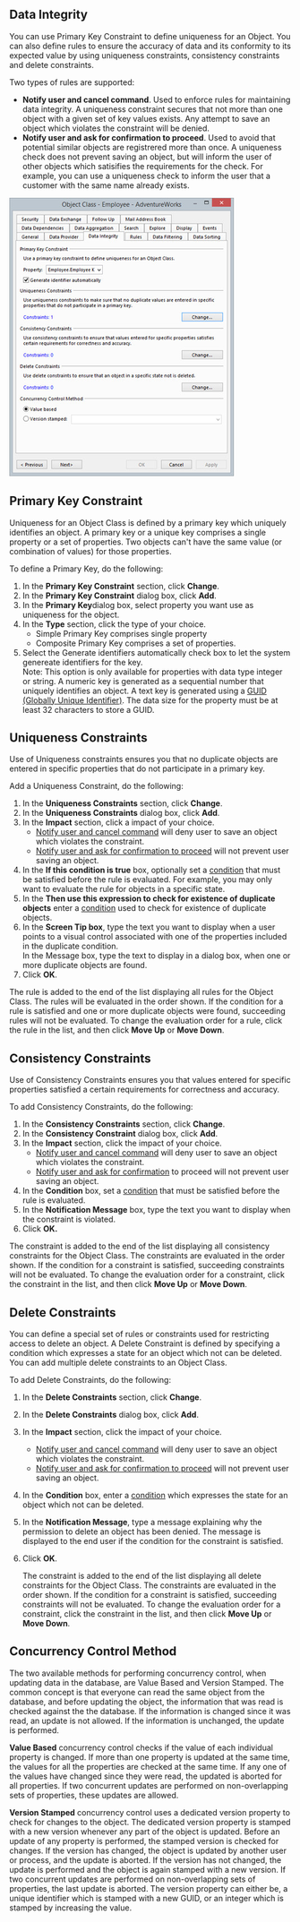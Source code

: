 ## Data Integrity

You can use Primary Key Constraint to define uniqueness for an Object. You can also define rules to ensure the accuracy of data and its conformity to its expected value by using uniqueness constraints, consistency constraints and delete constraints.

Two types of rules are supported:

*   **Notify user and cancel command**. Used to enforce rules for maintaining data integrity. A uniqueness constraint secures that not more than one object with a given set of key values exists. Any attempt to save an object which violates the constraint will be denied.
*   **Notify user and ask for confirmation to proceed**. Used to avoid that potential similar objects are registrered more than once. A uniqueness check does not prevent saving an object, but will inform the user of other objects which satisifies the requirements for the check. For example, you can use a uniqueness check to inform the user that a customer with the same name already exists.

![ID074A8CD29EF0400C.jpg](media/ID074A8CD29EF0400C.jpg)


## Primary Key Constraint

Uniqueness for an Object Class is defined by a primary key which uniquely identifies an object. A primary key or a unique key comprises a single property or a set of properties. Two objects can't have the same value (or combination of values) for those properties.

To define a Primary Key, do the following:

1.  In the **Primary Key Constraint** section, click **Change**.
2.  In the **Primary Key Constraint** dialog box, click **Add**.
3.  In the **Primary Key**dialog box, select property you want use as uniqueness for the object.
4.  In the **Type** section, click the type of your choice.  
    * Simple Primary Key comprises single property  
    * Composite Primary Key comprises a set of properties.
5.  Select the Generate identifiers automatically check box to let the system genereate identifiers for the key.  
    Note: This option is only available for properties with data type integer or string. A numeric key is generated as a sequential number that uniquely identifies an object. A text key is generated using a [GUID (Globally Unique Identifier)](../../../../terminology.md "Globally Unique Identifier (GUID)"). The data size for the property must be at least 32 characters to store a GUID.



## Uniqueness Constraints

Use of Uniqueness constraints ensures you that no duplicate objects are entered in specific properties that do not participate in a primary key.

Add a Uniqueness Constraint, do the following:

1.  In the **Uniqueness Constraints** section, click **Change**.
2.  In the **Uniqueness Constraints** dialog box, click **Add**.
3.  In the **Impact** section, click a impact of your choice.  
    * [Notify user and cancel command](data-integrity.md "Data Integrity") will deny user to save an object which violates the constraint.  
    * [Notify user and ask for confirmation to proceed](data-integrity.md "Data Integrity") will not prevent user saving an object.  
4.  In the **If this condition is true** box, optionally set a [condition](../../common-concepts/conditions.md "Conditions") that must be satisfied before the rule is evaluated. For example, you may only want to evaluate the rule for objects in a specific state.  
5.  In the **Then use this expression to check for existence of duplicate objects** enter a [condition](../../common-concepts/conditions.md "Conditions") used to check for existence of duplicate objects.  
6.  In the **Screen Tip box**, type the text you want to display when a user points to a visual control associated with one of the properties included in the duplicate condition.  
    In the Message box, type the text to display in a dialog box, when one or more duplicate objects are found.
7.  Click **OK**.

The rule is added to the end of the list displaying all rules for the Object Class. The rules will be evaluated in the order shown. If the condition for a rule is satisfied and one or more duplicate objects were found, succeeding rules will not be evaluated. To change the evaluation order for a rule, click the rule in the list, and then click **Move Up** or **Move Down**.  



## Consistency Constraints

Use of Consistency Constraints ensures you that values entered for specific properties satisfied a certain requirements for correctness and accuracy.

To add Consistency Constraints, do the following:

1.  In the **Consistency Constraints** section, click **Change**.
2.  In the **Consistency Constraint** dialog box, click **Add**.
3.  In the **Impact** section, click the impact of your choice.  
    * [Notify user and cancel command](data-integrity.md) will deny user to save an object which violates the constraint.  
    * [Notify user and ask for confirmation](data-integrity.md) to proceed will not prevent user saving an object.
4.  In the **Condition** box, set a [condition](../../common-concepts/conditions.md) that must be satisfied before the rule is evaluated.
5.  In the **Notification Message** box, type the text you want to display when the constraint is violated.
6.  Click **OK.**

The constraint is added to the end of the list displaying all consistency constraints for the Object Class. The constraints are evaluated in the order shown. If the condition for a constraint is satisfied, succeeding constraints will not be evaluated. To change the evaluation order for a constraint, click the constraint in the list, and then click **Move Up** or **Move Down**.  



## Delete Constraints

You can define a special set of rules or constraints used for restricting access to delete an object. A Delete Constraint is defined by specifying a condition which expresses a state for an object which not can be deleted. You can add multiple delete constraints to an Object Class.

To add Delete Constraints, do the following:

1.  In the **Delete Constraints** section, click **Change**.
2.  In the **Delete Constraints** dialog box, click **Add**.
3.  In the **Impact** section, click the impact of your choice.  
    * [Notify user and cancel command](data-integrity.md) will deny user to save an object which violates the constraint.  
    * [Notify user and ask for confirmation to proceed](data-integrity.md) will not prevent user saving an object.
4.  In the **Condition** box, enter a [condition](../../common-concepts/conditions.md) which expresses the state for an object which not can be deleted.
5.  In the **Notification Message**, type a message explaining why the permission to delete an object has been denied. The message is displayed to the end user if the condition for the constraint is satisfied.
6.  Click **OK**.  

    The constraint is added to the end of the list displaying all delete constraints for the Object Class. The constraints are evaluated in the order shown. If the condition for a constraint is satisfied, succeeding constraints will not be evaluated. To change the evaluation order for a constraint, click the constraint in the list, and then click **Move Up** or **Move Down**.  



## Concurrency Control Method

The two available methods for performing concurrency control, when updating data in the database, are Value Based and Version Stamped. The common concept is that everyone can read the same object from the database, and before updating the object, the information that was read is checked against the the database. If the information is changed since it was read, an update is not allowed. If the information is unchanged, the update is performed.

**Value Based** concurrency control checks if the value of each individual property is changed. If more than one property is updated at the same time, the values for all the properties are checked at the same time. If any one of the values have changed since they were read, the updated is aborted for all properties. If two concurrent updates are performed on non-overlapping sets of properties, these updates are allowed.

**Version Stamped** concurrency control uses a dedicated version property to check for changes to the object. The dedicated version property is stamped with a new version whenever any part of the object is updated. Before an update of any property is performed, the stamped version is checked for changes. If the version has changed, the object is updated by another user or process, and the update is aborted. If the version has not changed, the update is performed and the object is again stamped with a new version. If two concurrent updates are performed on non-overlapping sets of properties, the last update is aborted. The version property can either be, a unique identifier which is stamped with a new GUID, or an integer which is stamped by increasing the value.

